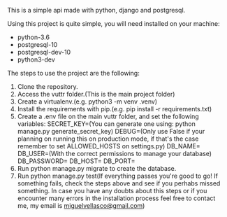 This is a simple api made with python, django and postgresql.

Using this project is quite simple, you will need installed on your machine:
  - python-3.6
  - postgresql-10
  - postgresql-dev-10
  - python3-dev

The steps to use the project are the following:

1) Clone the repository.
2) Access the vuttr folder.(This is the main project folder)
3) Create a virtualenv.(e.g. python3 -m venv .venv)
4) Install the requirements with pip.(e.g. pip install -r requirements.txt)
5) Create a .env file on the main vuttr folder, and set the following variables:
    SECRET_KEY=<your-secret-key>(You can generate one using: python manage.py generate_secret_key)
    DEBUG=<True or False>(Only use False if your planning on running this on production mode, if that's the case remember to set ALLOWED_HOSTS on settings.py)
    DB_NAME=<your-db-name>
    DB_USER=<your-db-user>(With the correct permissions to manage your database)
    DB_PASSWORD=<your-db-user-password>
    DB_HOST=<your-db-host-ip-address>
    DB_PORT=<your-db-host-port>
6) Run python manage.py migrate to create the database.
7) Run python manage.py test(If everything passes you're good to go! If something fails, check the steps above and see if you perhabs missed something. In case you have any doubts about this steps or if you encounter many errors in the installation process feel free to contact me, my email is miguelvellasco@gmail.com)
